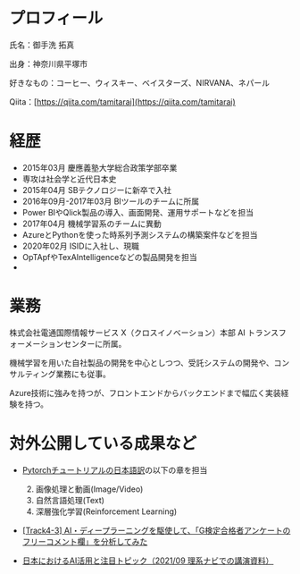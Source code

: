 # プロフィール

氏名：御手洗 拓真

出身：神奈川県平塚市

好きなもの：コーヒー、ウィスキー、ベイスターズ、NIRVANA、ネパール

Qiita：[https://qiita.com/tamitarai](https://qiita.com/tamitarai)

# 経歴
- 2015年03月 慶應義塾大学総合政策学部卒業
 - 専攻は社会学と近代日本史 
- 2015年04月 SBテクノロジーに新卒で入社 
- 2016年09月-2017年03月 BIツールのチームに所属
 - Power BIやQlick製品の導入、画面開発、運用サポートなどを担当
- 2017年04月 機械学習系のチームに異動
 - AzureとPythonを使った時系列予測システムの構築案件などを担当
- 2020年02月 ISIDに入社し、現職
 - OpTApfやTexAIntelligenceなどの製品開発を担当 
 - 
# 業務

株式会社電通国際情報サービス X（クロスイノベーション）本部 AI トランスフォーメーションセンターに所属。

機械学習を用いた自社製品の開発を中心としつつ、受託システムの開発や、コンサルティング業務にも従事。

Azure技術に強みを持つが、フロントエンドからバックエンドまで幅広く実装経験を持つ。

# 対外公開している成果など

- [Pytorchチュートリアルの日本語訳](https://yutaroogawa.github.io/pytorch_tutorials_jp/)の以下の章を担当

  2. 画像処理と動画(Image/Video)
  3. 自然言語処理(Text)
  4. 深層強化学習(Reinforcement Learning)

- [[Track4-3] AI・ディープラーニングを駆使して、「G検定合格者アンケートのフリーコメント欄」を分析してみた](https://www.slideshare.net/DeepLearningLab/track43-aig)

- [日本におけるAI活用と注目トピック（2021/09 理系ナビでの講演資料）](https://speakerdeck.com/takumamitarai/li-xi-nabi-ri-ben-niokeruaihuo-yong-falsezhuang-kuang-tozhu-mu-topituku)

